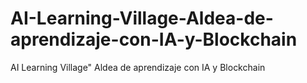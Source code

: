 # AI-Learning-Village-Aldea-de-aprendizaje-con-IA-y-Blockchain
AI Learning Village" Aldea de aprendizaje con IA y Blockchain
